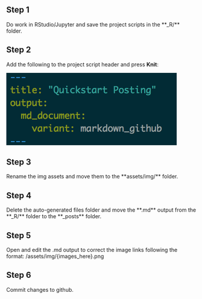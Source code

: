 Step 1
------

Do work in RStudio/Jupyter and save the project scripts in the \*\*\_R/\*\* folder.

Step 2
------

Add the following to the project script header and press **Knit**:

![](/assets/img/post_header.png)

Step 3
------

Rename the img assets and move them to the \*\*assets/img/\*\* folder.

Step 4
------

Delete the auto-generated files folder and move the \*\*.md\*\* output from the \*\*\_R/\*\* folder to the \*\*\_posts\*\* folder.

Step 5
------

Open and edit the .md output to correct the image links following the format: /assets/img/{images_here}.png

Step 6
------

Commit changes to github.


